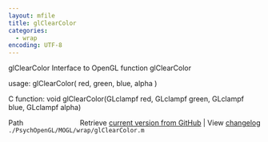 ```yaml
---
layout: mfile
title: glClearColor
categories:
  - wrap
encoding: UTF-8
---
```


glClearColor  Interface to OpenGL function glClearColor

usage:  glClearColor\( red, green, blue, alpha \)

C function:  void glClearColor\(GLclampf red, GLclampf green, GLclampf blue, GLclampf alpha\)


<div class="code_header" style="text-align:right;">
  <span style="float:left;">Path&nbsp;&nbsp;</span> <span class="counter">Retrieve <a href=
  "https://raw.github.com/Psychtoolbox-3/Psychtoolbox-3/beta/./PsychOpenGL/MOGL/wrap/glClearColor.m">current version from GitHub</a> | View <a href=
  "https://github.com/Psychtoolbox-3/Psychtoolbox-3/commits/beta/./PsychOpenGL/MOGL/wrap/glClearColor.m">changelog</a></span>
</div>
<div class="code">
  <code>./PsychOpenGL/MOGL/wrap/glClearColor.m</code>
</div>
